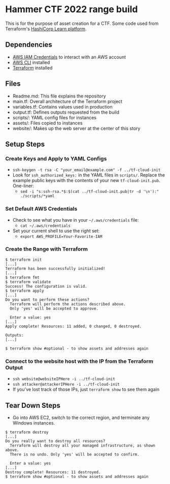# Hammer CTF 2022 range build
This is for the purpose of asset creation for a CTF. Some code used from Terraform's [HashiCorp Learn platform](https://learn.hashicorp.com/tutorials/terraform/cloud-init?in=terraform/provision).

## Dependencies
- [AWS IAM Credentials](https://docs.aws.amazon.com/IAM/latest/UserGuide/id_credentials_access-keys.html) to interact with an AWS account
- [AWS CLI](https://docs.aws.amazon.com/cli/latest/userguide/getting-started-install.html) installed
- [Terraform](https://www.terraform.io/downloads.html) installed

## Files
- Readme.md:    This file explains the repository
- main.tf:      Overall architecture of the Terraform project
- variables.tf: Contains values used in production
- output.tf:    Defines outputs requested from the build
- scripts/:     YAML config files for instances
- assets/:      Files copied to instances
- website/:     Makes up the web server at the center of this story

## Setup Steps
### Create Keys and Apply to YAML Configs
- `ssh-keygen -t rsa -C "your_email@example.com" -f ../tf-cloud-init`
- Look for `ssh_authorized_keys:` in the YAML files in `scripts/`. Replace the example public keys with the contents of your new `tf-cloud-init.pub`.  One-liner:
  - `sed -i "s:ssh-rsa.*$:$(cat ../tf-cloud-init.pub|tr -d '\n'):" ./scripts/*yaml`

### Set Default AWS Credentials
- Check to see what you have in your `~/.aws/credentials` file:
  - `cat ~/.aws/credentials`
- Set your current shell to use the right set:
  - `export AWS_PROFILE=Your-Favorite-IAM`

### Create the Range with Terraform
```
$ terraform init
[...]
Terraform has been successfully initialized!
[...]
$ terraform fmt
$ terraform validate
Success! The configuration is valid.
$ terraform apply
[...]
Do you want to perform these actions?
  Terraform will perform the actions described above.
  Only 'yes' will be accepted to approve.

  Enter a value: yes
[...]
Apply complete! Resources: 11 added, 0 changed, 0 destroyed.

Outputs:
[...]

$ terraform show #optional - to show assets and addresses again
```

### Connect to the website host with the IP from the Terraform Output
- `ssh website@websiteIPHere -i ../tf-cloud-init`
- `ssh attacker@attackerIPHere -i ../tf-cloud-init`
- If you've lost track of those IPs, just `terraform show` to see them again

## Tear Down Steps
- Go into AWS EC2, switch to the correct region, and terminate any Windows instances.
```
$ terraform destroy
[...]
Do you really want to destroy all resources?
  Terraform will destroy all your managed infrastructure, as shown above.
  There is no undo. Only 'yes' will be accepted to confirm.

  Enter a value: yes
[...]
Destroy complete! Resources: 11 destroyed.
$ terraform show #optional - to show assets and addresses again
```

